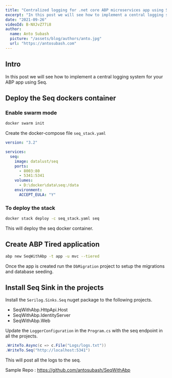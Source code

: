 ```yaml
---
title: "Centralized logging for .net core ABP microservices app using Seq. Part 8"
excerpt: "In this post we will see how to implement a central logging system for your ABP app using Seq."
date: "2021-09-26"
videoId: B-NXJvZ77i8
author:
  name: Anto Subash
  picture: "/assets/blog/authors/anto.jpg"
  url: "https://antosubash.com"
---
```


## Intro

In this post we will see how to implement a central logging system for your ABP app using Seq.

## Deploy the Seq dockers container

### Enable swarm mode

```bash
docker swarm init
```

Create the docker-compose file `seq_stack.yaml`

```yaml
version: "3.2"

services:
  seq:
    image: datalust/seq
    ports:
      - 8003:80
      - 5341:5341
    volumes:
      - D:\docker\data\seq:/data
    environment:
      ACCEPT_EULA: "Y"
```

### To deploy the stack

```bash
docker stack deploy -c seq_stack.yaml seq
```

This will deploy the seq docker container.

## Create ABP Tired application

```bash
abp new SeqWithAbp -t app -u mvc --tiered
```

Once the app is created run the `DbMigration` project to setup the migrations and database seeding.

## Install Seq Sink in the projects

Install the `Serilog.Sinks.Seq` nuget package to the following projects.

- SeqWithAbp.HttpApi.Host
- SeqWithAbp.IdentityServer
- SeqWithAbp.Web

Update the `LoggerConfiguration` in the `Program.cs` with the seq endpoint in all the projects.

```cs
.WriteTo.Async(c => c.File("Logs/logs.txt"))
.WriteTo.Seq("http://localhost:5341")
```

This will post all the logs to the seq.

Sample Repo : <https://github.com/antosubash/SeqWithAbp>
